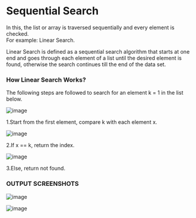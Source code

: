 # Sequential Search

 In this, the list or array is traversed sequentially and every element is checked.  
 For example: Linear Search.  
 
 Linear Search is defined as a sequential search algorithm that starts at one end and goes through each element of a list until the desired element is found, otherwise the search continues till the end of the data set.  
 
 ### How Linear Search Works?  
 
 The following steps are followed to search for an element k = 1 in the list below.  
 
 ![image](https://user-images.githubusercontent.com/91966613/234437961-ac305fcd-3caf-42d1-86f0-56291090f9e7.png)  
 
1.Start from the first element, compare k with each element x.    

![image](https://user-images.githubusercontent.com/91966613/234438024-b294ee03-5744-4fd1-a197-388b411a03db.png)  

2.If x == k, return the index.    

![image](https://user-images.githubusercontent.com/91966613/234438080-34f8cb00-9249-452b-9cc7-418778ea0471.png)  
  
3.Else, return not found.    

### OUTPUT SCREENSHOTS  
![image](https://user-images.githubusercontent.com/91966613/234438152-7750e7b9-488c-46e6-af88-fb8c9b51343f.png)  

![image](https://user-images.githubusercontent.com/91966613/234438248-5eed5bec-1ac1-48db-855b-9a11c1161523.png)  

